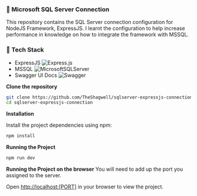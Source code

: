 ### 🔰 Microsoft SQL Server Connection 
This repository contains the SQL Server connection configuration for NodeJS Framework, ExpressJS. I learnt the configuration to help increase performance in knowledge on how to integrate the framework with MSSQL.

### 🧭 Tech Stack
- ExpressJS 
 ![Express.js](https://img.shields.io/badge/express.js-%23404d59.svg?style=for-the-badge&logo=express&logoColor=%2361DAFB)
- MSSQL ![MicrosoftSQLServer](https://img.shields.io/badge/Microsoft%20SQL%20Server-CC2927?style=for-the-badge&logo=microsoft%20sql%20server&logoColor=white)
- Swagger UI Docs ![Swagger](https://img.shields.io/badge/-Swagger-%23Clojure?style=for-the-badge&logo=swagger&logoColor=white)

**Clone the repository**
```bash
git clone https://github.com/TheShagwell/sqlserver-expressjs-connection.git
cd sqlserver-expressjs-connection
```
**Installation**

Install the project dependencies using npm:

```bash
npm install
```

**Running the Project**

```bash
npm run dev
```

**Running the Project on the browser**
You will need to add up the port you assigned to the server.
 
Open [http://localhost:[PORT]](http://localhost:[$PORT]) in your browser to view the project.
